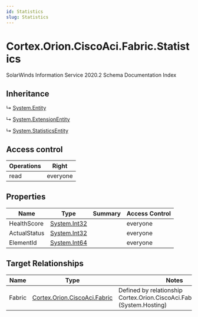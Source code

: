 ```yaml
---
id: Statistics
slug: Statistics
---
```


# Cortex.Orion.CiscoAci.Fabric.Statistics

SolarWinds Information Service 2020.2 Schema Documentation Index

## Inheritance

↳ [System.Entity](./../System/Entity)

↳ [System.ExtensionEntity](./../System/ExtensionEntity)

↳ [System.StatisticsEntity](./../System/StatisticsEntity)

## Access control

| Operations | Right |
| ------ | ------ |
| read | everyone |

## Properties

| Name | Type | Summary | Access Control |
| ------ | ------ | ------ | ------ |
| HealthScore | [System.Int32](https://docs.microsoft.com/en-us/dotnet/api/system.int32) |  | everyone |
| ActualStatus | [System.Int32](https://docs.microsoft.com/en-us/dotnet/api/system.int32) |  | everyone |
| ElementId | [System.Int64](https://docs.microsoft.com/en-us/dotnet/api/system.int64) |  | everyone |

## Target Relationships

| Name | Type | Notes |
| ------ | ------ | ------ |
| Fabric | [Cortex.Orion.CiscoAci.Fabric](./../Cortex.Orion.CiscoAci/Fabric) | Defined by relationship Cortex.Orion.CiscoAci.FabricToStatistics (System.Hosting) |

